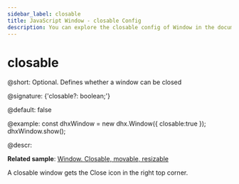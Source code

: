 ```yaml
---
sidebar_label: closable
title: JavaScript Window - closable Config 
description: You can explore the closable config of Window in the documentation of the DHTMLX JavaScript UI library. Browse developer guides and API reference, try out code examples and live demos, and download a free 30-day evaluation version of DHTMLX Suite 7.
---
```


# closable

@short: Optional. Defines whether a window can be closed

@signature: {'closable?: boolean;'}

@default: false

@example:
const dhxWindow = new dhx.Window({
    closable:true
});
dhxWindow.show();

@descr:

**Related sample**: [Window. Closable, movable, resizable](https://snippet.dhtmlx.com/nthbfzfr)

A closable window gets the Close icon in the right top corner.

[comment]: # (@related:window/configuration.md#closability window/how_to_start.md)
